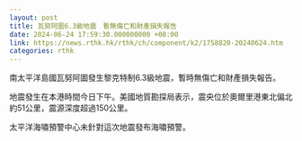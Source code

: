```yaml
---
layout: post
title: 瓦努阿圖6.3級地震　暫無傷亡和財產損失報告
date: 2024-06-24 17:59:30.000000000 +08:00
link: https://news.rthk.hk/rthk/ch/component/k2/1758820-20240624.htm
categories: rthk
---
```


南太平洋島國瓦努阿圖發生黎克特制6.3級地震，暫時無傷亡和財產損失報告。

地震發生在本港時間今日下午。美國地質勘探局表示，震央位於奧爾里港東北偏北約51公里，震源深度超過150公里。

太平洋海嘯預警中心未針對這次地震發布海嘯預警。
